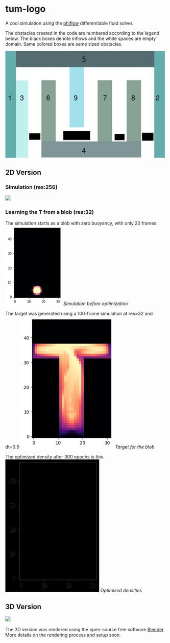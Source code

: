 # tum-logo
A cool simulation using the [phiflow](https://github.com/tum-pbs/PhiFlow/ ) differentiable fluid solver.



The obstacles created in the code are numbered according to the legend below. The black boxes denote inflows and the white spaces are empty domain. Same colored boxes are same sized obstacles.

<img src="readme_imgs/obstacle_numbering_legend.png" width="500" />

## 2D Version

### Simulation (res:256)
![](readme_imgs/tum2D.gif)

### Learning the T from a blob (res:32)
The simulation starts as a blob with zero buoyancy, with only 20 frames. 
![](readme_imgs/blob32.png)
*Simulation before optimization*

The target was generated using a 100-frame simulation at res=32 and dt=0.5
![](readme_imgs/t_sim.png)
*Target for the blob*

The optimized density after 300 epochs is this.
![](readme_imgs/t_first.gif)
*Optimized densities*


## 3D Version

![](readme_imgs/tum3D.gif)

The 3D version was rendered using the open-source free software [Blender](https://www.blender.org/). More details on the rendering process and setup soon.